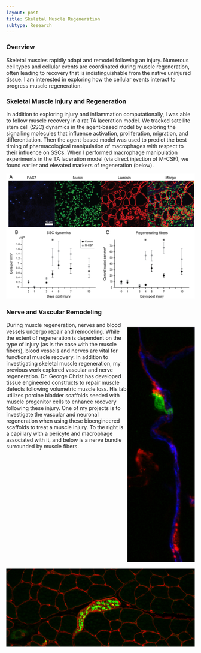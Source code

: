 ```yaml
---
layout: post
title: Skeletal Muscle Regeneration
subtype: Research
---
```


### Overview

Skeletal muscles rapidly adapt and remodel following an injury. 
Numerous cell types and cellular events are coordinated during muscle regeneration, often leading to recovery that 
is indistinguishable from the native uninjured tissue. 
I am interested in exploring how the cellular events interact to progress muscle regeneration.


### Skeletal Muscle Injury and Regeneration 
In addition to exploring injury and inflammation computationally, I was able to follow muscle recovery in a rat TA laceration model.
We tracked satellite stem cell (SSC) dynamics in the agent-based model by exploring the signalling molecules that influence activation, proliferation, migration, and differentiation.
Then the agent-based model was used to predict the best timing of pharmacological manipulation of macrophages with respect to their influence on SSCs.
When I performed macrophage manipulation experiments in the TA laceration model (via direct injection of M-CSF), we found earlier and elevated markers of regeneration (below).
<p><img src="/images/TA_SSCandcentralnuclei.png"></p>


### Nerve and Vascular Remodeling

<p style="float: right;"><img class="margined" src="/images/FDB_capillary_pericyte_mac2.png" width="180px" height="627px" ></p>

During muscle regeneration, nerves and blood vessels undergo repair and remodeling.
While the extent of regeneration is dependent on the type of injury (as is the case with the muscle fibers), 
blood vessels and nerves are vital for functional muscle recovery.
In addition to investigating skeletal muscle regeneration, my previous work explored vascular and nerve regeneration.
Dr. George Christ has developed tissue engineered constructs to repair muscle defects following volumetric muscle loss.
His lab utilizes porcine bladder scaffolds seeded with muscle progenitor cells to enhance recovery following these injury.
One of my projects is to investigate the vascular and neuronal regeneration when using these bioengineered scaffolds to treat a muscle injury.
To the right is a capillary with a pericyte and macrophage associated with it, and below is a nerve bundle surrounded by muscle fibers.

<img  class="margined" src="/images/TA_nervebundle_20_3.png" width="510px" height="208px"/>


<div style="clear:right">


